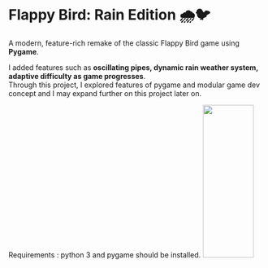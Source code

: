 # Flappy Bird: Rain Edition 🌧️🐦
A modern, feature-rich remake of the classic Flappy Bird game using **Pygame**.  
  
I added features such as **oscillating pipes, dynamic rain weather system, adaptive difficulty as game progresses**.  
Through this project, I explored features of pygame and modular game dev concept and I may expand further on this project later on.  

Requirements : python 3 and pygame should be installed.
<img src="https://github.com/user-attachments/assets/8ed06b40-ffa1-4738-bff0-a25c2cb21b8c" width="100" height="300" />


